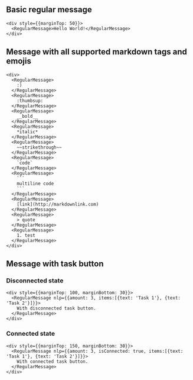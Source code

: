 ## Basic regular message

```
<div style={{marginTop: 50}}>
  <RegularMessage>Hello World!</RegularMessage>
</div>
```

## Message with all supported markdown tags and emojis

```
<div>
  <RegularMessage>
    :)
  </RegularMessage>
  <RegularMessage>
    :thumbsup:
  </RegularMessage>
  <RegularMessage>
    __bold__
  </RegularMessage>
  <RegularMessage>
    *italic*
  </RegularMessage>
  <RegularMessage>
    ~~strikethrough~~
  </RegularMessage>
  <RegularMessage>
    `code`
  </RegularMessage>
  <RegularMessage>
    ```
    multiline code
    ```
  </RegularMessage>
  <RegularMessage>
    [link](http://markdownlink.com)
  </RegularMessage>
  <RegularMessage>
    > quote
  </RegularMessage>
  <RegularMessage>
    1. test
  </RegularMessage>
</div>
```

## Message with task button

### Disconnected state

```
<div style={{marginTop: 100, marginBottom: 30}}>
  <RegularMessage nlp={{amount: 3, items:[{text: 'Task 1'}, {text: 'Task 2'}]}}>
    With disconnected task button.
  </RegularMessage>
</div>
```

### Connected state

```
<div style={{marginTop: 150, marginBottom: 30}}>
  <RegularMessage nlp={{amount: 3, isConnected: true, items:[{text: 'Task 1'}, {text: 'Task 2'}]}}>
    With connected task button.
  </RegularMessage>
</div>
```
